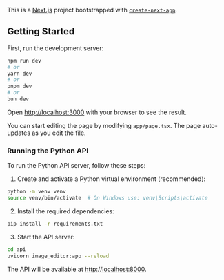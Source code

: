 This is a [Next.js](https://nextjs.org) project bootstrapped with [`create-next-app`](https://nextjs.org/docs/app/api-reference/cli/create-next-app).

## Getting Started

First, run the development server:

```bash
npm run dev
# or
yarn dev
# or
pnpm dev
# or
bun dev
```

Open [http://localhost:3000](http://localhost:3000) with your browser to see the result.

You can start editing the page by modifying `app/page.tsx`. The page auto-updates as you edit the file.

### Running the Python API

To run the Python API server, follow these steps:

1. Create and activate a Python virtual environment (recommended):
```bash
python -m venv venv
source venv/bin/activate  # On Windows use: venv\Scripts\activate
```

2. Install the required dependencies:
```bash
pip install -r requirements.txt
```

3. Start the API server:
```bash
cd api
uvicorn image_editor:app --reload
```

The API will be available at [http://localhost:8000](http://localhost:8000).
